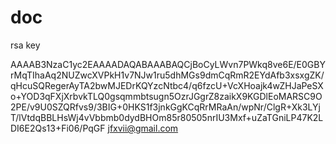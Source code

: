 # doc
rsa key


AAAAB3NzaC1yc2EAAAADAQABAAABAQCjBoCyLWvn7PWkq8ve6E/E0GBYrMqTIhaAq2NUZwcXVPkH1v7NJw1ru5dhMGs9dmCqRmR2EYdAfb3xsxgZK/qHcuSQRegerAyTA2bwMJEDrKQYzcNtbc4/q6fzcU+VcXHoajk4wZHJaPeSXo+YOD3qFXjXrbvkTLQ0gsqmmbtsugn5OzrJGgrZ8zaikX9KGDlEoMARSC9O2PE/v9U0SZQRfvs9/3BIG+0HKS1f3jnkGgKCqRrMRaAn/wpNr/ClgR+Xk3LYjT/lVtdqBBLHsWj4vVbbmb0dydBHOm85r80505nrIU3Mxf+uZaTGniLP47K2LDI6E2Qs13+Fi06/PqGF jfxvii@gmail.com
